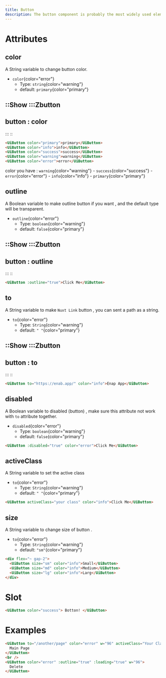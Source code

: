 ```yaml
---
title: Button
description: The button component is probably the most widely used element in any user interface or website as it can be used to launch an action but also to link to other pages.
---
```


# Attributes

## color

A String variable to change button color.

- `color`{color="error"}
  - Type: `string`{color="warning"}
  - default: `primary`{color="primary"}
  <!-- - **Required** -->

::Show
:::Zbutton
---
button : color
---
:::
::

```html
<UiButton color="primary">primary</UiButton>
<UiButton color="info">info</UiButton>
<UiButton color="success">success</UiButton>
<UiButton color="warning">warning</UiButton>
<UiButton color="error">error</UiButton>
```

color you have : `warning`{color="warning"} - `success`{color="success"} - `error`{color="error"} - `info`{color="info"} - `primary`{color="primary"}

## outline

A Boolean variable to make outline button if you want , and the default type will be transparent.

- `outline`{color="error"}
  - Type: `boolean`{color="warning"}
  - default: `false`{color="primary"}

::Show
:::Zbutton
---
button : outline
---
:::
::
```html
<UiButton :outline="true">Click Me</UiButton>
```

## to

A String variable to make `Nuxt Link` button , you can sent a path as a string.

- `to`{color="error"}
  - Type: `String`{color="warning"}
  - default: `" "`{color="primary"}

::Show
:::Zbutton
---
button : to
---
:::
::

```html
<UiButton to="https://enab.app/" color="info">Enap App</UiButton>
```

## disabled

A Boolean variable to disabled (button) , make sure this attribute not work with `to` attribute together.

- `disabled`{color="error"}
  - Type: `boolean`{color="warning"}
  - default: `false`{color="primary"}

```html
<UiButton :disabled="true" color="error">Click Me</UiButton>
```

## activeClass

A String variable to set the active class

- `to`{color="error"}
  - Type: `String`{color="warning"}
  - default: `" "`{color="primary"}

```html
<UiButton activeClass="your class" color="info">Click Me</UiButton>
```

## size

A String variable to change size of button .

- `to`{color="error"}
  - Type: `String`{color="warning"}
  - default: `"sm"`{color="primary"}

```html
<div flex="~ gap-2">
  <UiButton size="sm" color="info">Small</UiButton>
  <UiButton size="md" color="info">Medium</UiButton>
  <UiButton size="lg" color="info">Larg</UiButton>
</div>
```

# Slot

```html
<UiButton color="success"> Botton! </UiButton>
```

# Examples

```html
<UiButton to="/another/page" color="error" w="96" activeClass="Your Classess">
  Main Page
</UiButton>
<br />
<UiButton color="error" :outline="true" :loading="true" w="96">
  Delete
</UiButton>
```
